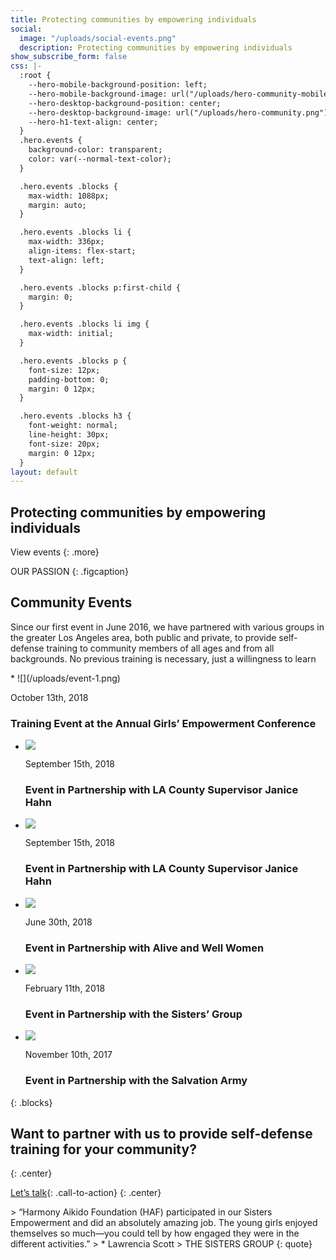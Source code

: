 ```yaml
---
title: Protecting communities by empowering individuals
social:
  image: "/uploads/social-events.png"
  description: Protecting communities by empowering individuals
show_subscribe_form: false
css: |-
  :root {
    --hero-mobile-background-position: left;
    --hero-mobile-background-image: url("/uploads/hero-community-mobile.png");
    --hero-desktop-background-position: center;
    --hero-desktop-background-image: url("/uploads/hero-community.png");
    --hero-h1-text-align: center;
  }
  .hero.events {
    background-color: transparent;
    color: var(--normal-text-color);
  }

  .hero.events .blocks {
    max-width: 1088px;
    margin: auto;
  }

  .hero.events .blocks li {
    max-width: 336px;
    align-items: flex-start;
    text-align: left;
  }

  .hero.events .blocks p:first-child {
    margin: 0;
  }

  .hero.events .blocks li img {
    max-width: initial;
  }

  .hero.events .blocks p {
    font-size: 12px;
    padding-bottom: 0;
    margin: 0 12px;
  }

  .hero.events .blocks h3 {
    font-weight: normal;
    line-height: 30px;
    font-size: 20px;
    margin: 0 12px;
  }
layout: default
---
```


<section class="hero">

# Protecting communities by empowering individuals

View events
{: .more}
</section>

OUR PASSION
{: .figcaption}

## Community Events

Since our first event in June 2016, we have partnered with various groups in the greater Los Angeles area, both public and private, to provide self-defense training to community members of all ages and from all backgrounds. No previous training is necessary, just a willingness to learn

<section class="hero no-padding events">
* ![](/uploads/event-1.png)

  October 13th, 2018

  ### Training Event at the Annual Girls’ Empowerment Conference
* ![](/uploads/event-2.png)

  September 15th, 2018

  ### Event in Partnership with LA County Supervisor Janice Hahn
* ![](/uploads/event-3.png)

  September 15th, 2018

  ### Event in Partnership with LA County Supervisor Janice Hahn
* ![](/uploads/event-4.png)

  June 30th, 2018

  ### Event in Partnership with Alive and Well Women
* ![](/uploads/event-5.png)

  February 11th, 2018

  ### Event in Partnership with the Sisters’ Group
* ![](/uploads/event-6.png)

  November 10th, 2017

  ### Event in Partnership with the Salvation Army
{: .blocks}
</section>

## Want to partner with us to provide self-defense training for your community?
{: .center}

[Let’s talk](/contact){: .call-to-action}
{: .center}

<section class="hero social-proof no-padding">
> “Harmony Aikido Foundation (HAF) participated in our Sisters Empowerment and did an absolutely amazing job. The young girls enjoyed themselves so much—you could tell by how engaged they were in the different activities.”
> * Lawrencia Scott
    > THE SISTERS GROUP
{: quote}
</section>
<section class="hero image-only" style="background-image: url('/uploads/hero-events-footer.png')">
</section>